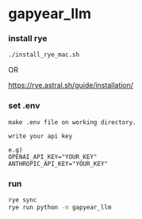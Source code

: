# gapyear_llm


### install rye
```sh
./install_rye_mac.sh
```

OR

https://rye.astral.sh/guide/installation/

### set .env
```
make .env file on working directory.

write your api key

e.g)
OPENAI_API_KEY="YOUR_KEY"
ANTHROPIC_API_KEY="YOUR_KEY"
```

### run
```sh
rye sync
rye run python -m gapyear_llm
```

